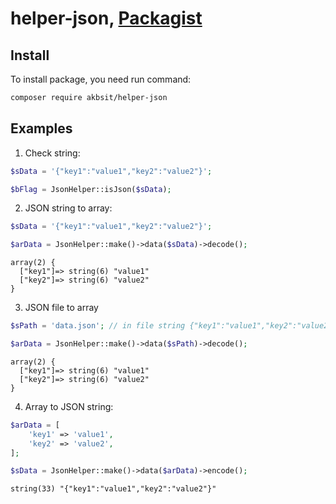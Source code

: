 # helper-json, [Packagist](https://packagist.org/packages/akbsit/helper-json)

## Install

To install package, you need run command:

```bash
composer require akbsit/helper-json
```

## Examples

1. Check string:

```php
$sData = '{"key1":"value1","key2":"value2"}';

$bFlag = JsonHelper::isJson($sData);
```

2. JSON string to array:

```php
$sData = '{"key1":"value1","key2":"value2"}';

$arData = JsonHelper::make()->data($sData)->decode();
```

```text
array(2) {
  ["key1"]=> string(6) "value1"
  ["key2"]=> string(6) "value2"
}
```

3. JSON file to array

```php
$sPath = 'data.json'; // in file string {"key1":"value1","key2":"value2"}

$arData = JsonHelper::make()->data($sPath)->decode();
```

```text
array(2) {
  ["key1"]=> string(6) "value1"
  ["key2"]=> string(6) "value2"
}
```

4. Array to JSON string:

```php
$arData = [
    'key1' => 'value1',
    'key2' => 'value2',
];

$sData = JsonHelper::make()->data($arData)->encode();
```

```text
string(33) "{"key1":"value1","key2":"value2"}"
```
